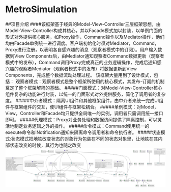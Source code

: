 # MetroSimulation
##项目介绍
####该框架基于经典的Model-View-Controller三层框架思想，由Model-View-Controller构成其核心，并以Facade模式加以封装，以单例门面的形式对外提供核心服务，如Proxy操作，Command操作以及Mediator操作，他们均由Facade单例统一进行调度。客户端初始化时须对Mediator，Command，Proxy进行注册，以表明各自感兴趣的消息（观察者模式中的订阅）。用户输入数据到View Components后，由Mediator通知观察者Command数据更新（观察者模式中的发布），Command调用Proxy完成真正的业务逻辑操作，完成后通知感兴趣的观察者Mediator（观察者模式中的发布）将数据更新到View Components，完成整个数据流动处理过程。 该框架大量用到了设计模式，包括： 观察者模式：观察者模式是整个框架所使用的核心模式，其发布-订阅的机制 奠定了整个框架解耦的基础。
#####门面模式：对Model-View-Controller核心组件复杂的功能进行封装，以统一的门面形式对外提供服务，简化了调用者的复杂度。
#####中介者模式：隔离UI组件和其他框架组件，由中介者来统一完成UI组件与框架组件的交互，使UI组件与框架松耦合。
#####单例模式：对Model，View，Controller和Facade均只提供全局唯一的实例，调用者只需调用统一接口即可。
#####代理模式：Proxy对业务处理和数据访问提供了隔离控制，可以灵活地制定业务逻辑之外的操作。
#####命令模式：Command使用统一的execute命令和INotification通知来隔离命令调用者和命令执行者。
#####状态模式:状态模式把地铁改变状态的对象行为包装在不同的状态对象里，让地铁在其内部状态改变的时候，其行为也随之改变
![项目UML图](metro.png "项目UML图")